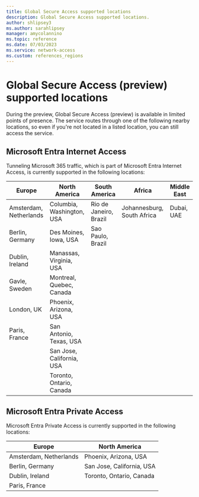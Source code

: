 ```yaml
---
title: Global Secure Access supported locations
description: Global Secure Access supported locations.
author: shlipsey3
ms.author: sarahlipsey
manager: amycolannino
ms.topic: reference
ms.date: 07/03/2023
ms.service: network-access
ms.custom: references_regions
---
```


# Global Secure Access (preview) supported locations

During the preview, Global Secure Access (preview) is available in limited points of presence. The service routes through one of the following nearby locations, so even if you're not located in a listed location, you can still access the service.


## Microsoft Entra Internet Access

Tunneling Microsoft 365 traffic, which is part of Microsoft Entra Internet Access, is currently supported in the following locations:

| Europe | North America | South America | Africa | Middle East |
|---|---|---|---|---|
| Amsterdam, Netherlands | Columbia, Washington, USA | Rio de Janeiro, Brazil | Johannesburg, South Africa | Dubai, UAE |
| Berlin, Germany | Des Moines, Iowa, USA | Sao Paulo, Brazil | | |
| Dublin, Ireland | Manassas, Virginia, USA | | | |
| Gavle, Sweden | Montreal, Quebec, Canada | | | |
| London, UK | Phoenix, Arizona, USA | | | |
| Paris, France | San Antonio, Texas, USA | | | |
| | San Jose, California, USA | | | |
| | Toronto, Ontario, Canada | | | |

## Microsoft Entra Private Access

Microsoft Entra Private Access is currently supported in the following locations:

| Europe | North America |
|---|---|
| Amsterdam, Netherlands | Phoenix, Arizona, USA |
| Berlin, Germany | San Jose, California, USA |
| Dublin, Ireland | Toronto, Ontario, Canada |
| Paris, France | |